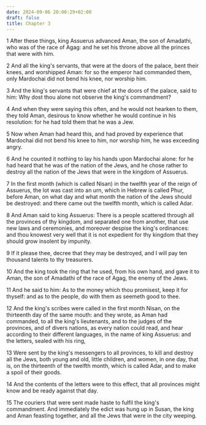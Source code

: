 ```yaml
---
date: 2024-09-06 20:00:29+02:00
draft: false
title: Chapter 3
---
```




1 After these things, king Assuerus advanced Aman, the son of Amadathi, who was of the race of Agag: and he set his throne above all the princes that were with him.

2 And all the king's servants, that were at the doors of the palace, bent their knees, and worshipped Aman: for so the emperor had commanded them, only Mardochai did not bend his knee, nor worship him.

3 And the king's servants that were chief at the doors of the palace, said to him: Why dost thou alone not observe the king's commandment?

4 And when they were saying this often, and he would not hearken to them, they told Aman, desirous to know whether he would continue in his resolution: for he had told them that he was a Jew.

5 Now when Aman had heard this, and had proved by experience that Mardochai did not bend his knee to him, nor worship him, he was exceeding angry.

6 And he counted it nothing to lay his hands upon Mardochai alone: for he had heard that he was of the nation of the Jews, and he chose rather to destroy all the nation of the Jews that were in the kingdom of Assuerus.

7 In the first month (which is called Nisan) in the twelfth year of the reign of Assuerus, the lot was cast into an urn, which in Hebrew is called Phur, before Aman, on what day and what month the nation of the Jews should be destroyed: and there came out the twelfth month, which is called Adar.

8 And Aman said to king Assuerus: There is a people scattered through all the provinces of thy kingdom, and separated one from another, that use new laws and ceremonies, and moreover despise the king's ordinances: and thou knowest very well that it is not expedient for thy kingdom that they should grow insolent by impunity.

9 If it please thee, decree that they may be destroyed, and I will pay ten thousand talents to thy treasurers.

10 And the king took the ring that he used, from his own hand, and gave it to Aman, the son of Amadathi of the race of Agag, the enemy of the Jews.

11 And he said to him: As to the money which thou promisest, keep it for thyself: and as to the people, do with them as seemeth good to thee.

12 And the king's scribes were called in the first month Nisan, on the thirteenth day of the same mouth: and they wrote, as Aman had commanded, to all the king's lieutenants, and to the judges of the provinces, and of divers nations, as every nation could read, and hear according to their different languages, in the name of king Assuerus: and the letters, sealed with his ring,

13 Were sent by the king's messengers to all provinces, to kill and destroy all the Jews, both young and old, little children, and women, in one day, that is, on the thirteenth of the twelfth month, which is called Adar, and to make a spoil of their goods.

14 And the contents of the letters were to this effect, that all provinces might know and be ready against that day.

15 The couriers that were sent made haste to fulfil the king's commandment. And immediately the edict was hung up in Susan, the king and Aman feasting together, and all the Jews that were in the city weeping.

